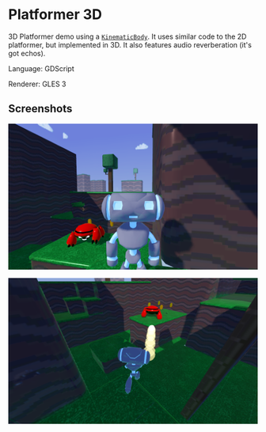 # Platformer 3D

3D Platformer demo using a
[`KinematicBody`](https://docs.godotengine.org/en/latest/classes/class_kinematicbody.html).
It uses similar code to the 2D platformer, but implemented in 3D.
It also features audio reverberation (it's got echos).

Language: GDScript

Renderer: GLES 3

## Screenshots

![Screenshot](screenshots/face.png)

![Screenshot](screenshots/shoot.png)
